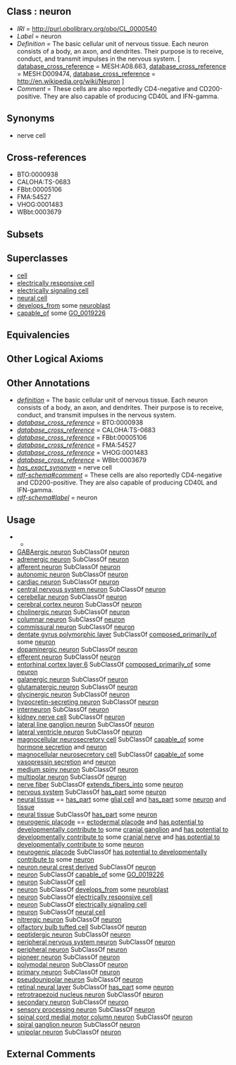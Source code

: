 
## Class : neuron

 * *IRI* = http://purl.obolibrary.org/obo/CL_0000540
 * *Label* = neuron
 * *Definition* = The basic cellular unit of nervous tissue. Each neuron consists of a body, an axon, and dendrites. Their purpose is to receive, conduct, and transmit impulses in the nervous system. [ [database_cross_reference](../../ef/oboInOwl#hasDbXref.md) = MESH:A08.663, [database_cross_reference](../../ef/oboInOwl#hasDbXref.md) = MESH:D009474, [database_cross_reference](../../ef/oboInOwl#hasDbXref.md) = http://en.wikipedia.org/wiki/Neuron ]
 * *Comment* = These cells are also reportedly CD4-negative and CD200-positive. They are also capable of producing CD40L and IFN-gamma.

## Synonyms

 * nerve cell

## Cross-references

 * BTO:0000938
 * CALOHA:TS-0683
 * FBbt:00005106
 * FMA:54527
 * VHOG:0001483
 * WBbt:0003679

## Subsets


## Superclasses

 * [cell](../../CL/00/CL_0000000.md)
 * [electrically responsive cell](../../CL/93/CL_0000393.md)
 * [electrically signaling cell](../../CL/04/CL_0000404.md)
 * [neural cell](../../CL/19/CL_0002319.md)
 * [develops_from](../../RO/02/RO_0002202.md) some [neuroblast](../../CL/31/CL_0000031.md)
 * [capable_of](../../RO/15/RO_0002215.md) some [GO_0019226](../../GO/26/GO_0019226.md)

## Equivalencies


## Other Logical Axioms


## Other Annotations

 * *[definition](../../IAO/15/IAO_0000115.md)* = The basic cellular unit of nervous tissue. Each neuron consists of a body, an axon, and dendrites. Their purpose is to receive, conduct, and transmit impulses in the nervous system.
 * *[database_cross_reference](../../ef/oboInOwl#hasDbXref.md)* = BTO:0000938
 * *[database_cross_reference](../../ef/oboInOwl#hasDbXref.md)* = CALOHA:TS-0683
 * *[database_cross_reference](../../ef/oboInOwl#hasDbXref.md)* = FBbt:00005106
 * *[database_cross_reference](../../ef/oboInOwl#hasDbXref.md)* = FMA:54527
 * *[database_cross_reference](../../ef/oboInOwl#hasDbXref.md)* = VHOG:0001483
 * *[database_cross_reference](../../ef/oboInOwl#hasDbXref.md)* = WBbt:0003679
 * *[has_exact_synonym](../../ym/oboInOwl#hasExactSynonym.md)* = nerve cell
 * *[rdf-schema#comment](../../nt/rdf-schema#comment.md)* = These cells are also reportedly CD4-negative and CD200-positive. They are also capable of producing CD40L and IFN-gamma.
 * *[rdf-schema#label](../../el/rdf-schema#label.md)* = neuron

## Usage

 * -
 * [GABAergic neuron](../../CL/17/CL_0000617.md) SubClassOf [neuron](../../CL/40/CL_0000540.md)
 * [adrenergic neuron](../../CL/09/CL_0000109.md) SubClassOf [neuron](../../CL/40/CL_0000540.md)
 * [afferent neuron](../../CL/26/CL_0000526.md) SubClassOf [neuron](../../CL/40/CL_0000540.md)
 * [autonomic neuron](../../CL/07/CL_0000107.md) SubClassOf [neuron](../../CL/40/CL_0000540.md)
 * [cardiac neuron](../../CL/22/CL_0010022.md) SubClassOf [neuron](../../CL/40/CL_0000540.md)
 * [central nervous system neuron](../../CL/29/CL_2000029.md) SubClassOf [neuron](../../CL/40/CL_0000540.md)
 * [cerebellar neuron](../../CL/11/CL_1001611.md) SubClassOf [neuron](../../CL/40/CL_0000540.md)
 * [cerebral cortex neuron](../../CL/12/CL_0010012.md) SubClassOf [neuron](../../CL/40/CL_0000540.md)
 * [cholinergic neuron](../../CL/08/CL_0000108.md) SubClassOf [neuron](../../CL/40/CL_0000540.md)
 * [columnar neuron](../../CL/12/CL_0000112.md) SubClassOf [neuron](../../CL/40/CL_0000540.md)
 * [commissural neuron](../../CL/78/CL_0000678.md) SubClassOf [neuron](../../CL/40/CL_0000540.md)
 * [dentate gyrus polymorphic layer](../../UBERON/28/UBERON_0002928.md) SubClassOf [composed_primarily_of](../../RO/73/RO_0002473.md) some [neuron](../../CL/40/CL_0000540.md)
 * [dopaminergic neuron](../../CL/00/CL_0000700.md) SubClassOf [neuron](../../CL/40/CL_0000540.md)
 * [efferent neuron](../../CL/27/CL_0000527.md) SubClassOf [neuron](../../CL/40/CL_0000540.md)
 * [entorhinal cortex layer 6](../../UBERON/29/UBERON_0022329.md) SubClassOf [composed_primarily_of](../../RO/73/RO_0002473.md) some [neuron](../../CL/40/CL_0000540.md)
 * [galanergic neuron](../../CL/00/CL_0011100.md) SubClassOf [neuron](../../CL/40/CL_0000540.md)
 * [glutamatergic neuron](../../CL/79/CL_0000679.md) SubClassOf [neuron](../../CL/40/CL_0000540.md)
 * [glycinergic neuron](../../CL/09/CL_1001509.md) SubClassOf [neuron](../../CL/40/CL_0000540.md)
 * [hypocretin-secreting neuron](../../CL/09/CL_0011109.md) SubClassOf [neuron](../../CL/40/CL_0000540.md)
 * [interneuron](../../CL/99/CL_0000099.md) SubClassOf [neuron](../../CL/40/CL_0000540.md)
 * [kidney nerve cell](../../CL/06/CL_1000606.md) SubClassOf [neuron](../../CL/40/CL_0000540.md)
 * [lateral line ganglion neuron](../../CL/31/CL_2000031.md) SubClassOf [neuron](../../CL/40/CL_0000540.md)
 * [lateral ventricle neuron](../../CL/82/CL_1001582.md) SubClassOf [neuron](../../CL/40/CL_0000540.md)
 * [magnocellular neurosecretory cell](../../CL/12/CL_0011112.md) SubClassOf [capable_of](../../RO/15/RO_0002215.md) some [hormone secretion](../../GO/79/GO_0046879.md) and [neuron](../../CL/40/CL_0000540.md)
 * [magnocellular neurosecretory cell](../../CL/12/CL_0011112.md) SubClassOf [capable_of](../../RO/15/RO_0002215.md) some [vasopressin secretion](../../GO/03/GO_0030103.md) and [neuron](../../CL/40/CL_0000540.md)
 * [medium spiny neuron](../../CL/74/CL_1001474.md) SubClassOf [neuron](../../CL/40/CL_0000540.md)
 * [multipolar neuron](../../CL/04/CL_0000104.md) SubClassOf [neuron](../../CL/40/CL_0000540.md)
 * [nerve fiber](../../UBERON/34/UBERON_0006134.md) SubClassOf [extends_fibers_into](../../core#extends/to/core#extends_fibers_into.md) some [neuron](../../CL/40/CL_0000540.md)
 * [nervous system](../../UBERON/16/UBERON_0001016.md) SubClassOf [has_part](../../BFO/51/BFO_0000051.md) some [neuron](../../CL/40/CL_0000540.md)
 * [neural tissue](../../UBERON/14/UBERON_0003714.md) == [has_part](../../BFO/51/BFO_0000051.md) some [glial cell](../../CL/25/CL_0000125.md) and [has_part](../../BFO/51/BFO_0000051.md) some [neuron](../../CL/40/CL_0000540.md) and [tissue](../../UBERON/79/UBERON_0000479.md)
 * [neural tissue](../../UBERON/14/UBERON_0003714.md) SubClassOf [has_part](../../BFO/51/BFO_0000051.md) some [neuron](../../CL/40/CL_0000540.md)
 * [neurogenic placode](../../UBERON/55/UBERON_0009955.md) == [ectodermal placode](../../UBERON/85/UBERON_0005085.md) and [has potential to developmentally contribute to](../../RO/85/RO_0002385.md) some [cranial ganglion](../../UBERON/14/UBERON_0001714.md) and [has potential to developmentally contribute to](../../RO/85/RO_0002385.md) some [cranial nerve](../../UBERON/85/UBERON_0001785.md) and [has potential to developmentally contribute to](../../RO/85/RO_0002385.md) some [neuron](../../CL/40/CL_0000540.md)
 * [neurogenic placode](../../UBERON/55/UBERON_0009955.md) SubClassOf [has potential to developmentally contribute to](../../RO/85/RO_0002385.md) some [neuron](../../CL/40/CL_0000540.md)
 * [neuron neural crest derived](../../CL/29/CL_0000029.md) SubClassOf [neuron](../../CL/40/CL_0000540.md)
 * [neuron](../../CL/40/CL_0000540.md) SubClassOf [capable_of](../../RO/15/RO_0002215.md) some [GO_0019226](../../GO/26/GO_0019226.md)
 * [neuron](../../CL/40/CL_0000540.md) SubClassOf [cell](../../CL/00/CL_0000000.md)
 * [neuron](../../CL/40/CL_0000540.md) SubClassOf [develops_from](../../RO/02/RO_0002202.md) some [neuroblast](../../CL/31/CL_0000031.md)
 * [neuron](../../CL/40/CL_0000540.md) SubClassOf [electrically responsive cell](../../CL/93/CL_0000393.md)
 * [neuron](../../CL/40/CL_0000540.md) SubClassOf [electrically signaling cell](../../CL/04/CL_0000404.md)
 * [neuron](../../CL/40/CL_0000540.md) SubClassOf [neural cell](../../CL/19/CL_0002319.md)
 * [nitrergic neuron](../../CL/28/CL_0000528.md) SubClassOf [neuron](../../CL/40/CL_0000540.md)
 * [olfactory bulb tufted cell](../../CL/03/CL_1001503.md) SubClassOf [neuron](../../CL/40/CL_0000540.md)
 * [peptidergic neuron](../../CL/10/CL_0000110.md) SubClassOf [neuron](../../CL/40/CL_0000540.md)
 * [peripheral nervous system neuron](../../CL/32/CL_2000032.md) SubClassOf [neuron](../../CL/40/CL_0000540.md)
 * [peripheral neuron](../../CL/11/CL_0000111.md) SubClassOf [neuron](../../CL/40/CL_0000540.md)
 * [pioneer neuron](../../CL/16/CL_0000116.md) SubClassOf [neuron](../../CL/40/CL_0000540.md)
 * [polymodal neuron](../../CL/02/CL_0000102.md) SubClassOf [neuron](../../CL/40/CL_0000540.md)
 * [primary neuron](../../CL/30/CL_0000530.md) SubClassOf [neuron](../../CL/40/CL_0000540.md)
 * [pseudounipolar neuron](../../CL/05/CL_0000105.md) SubClassOf [neuron](../../CL/40/CL_0000540.md)
 * [retinal neural layer](../../UBERON/02/UBERON_0003902.md) SubClassOf [has_part](../../BFO/51/BFO_0000051.md) some [neuron](../../CL/40/CL_0000540.md)
 * [retrotrapezoid nucleus neuron](../../CL/01/CL_1000001.md) SubClassOf [neuron](../../CL/40/CL_0000540.md)
 * [secondary neuron](../../CL/35/CL_0000535.md) SubClassOf [neuron](../../CL/40/CL_0000540.md)
 * [sensory processing neuron](../../CL/79/CL_0000379.md) SubClassOf [neuron](../../CL/40/CL_0000540.md)
 * [spinal cord medial motor column neuron](../../CL/24/CL_2000024.md) SubClassOf [neuron](../../CL/40/CL_0000540.md)
 * [spiral ganglion neuron](../../CL/13/CL_0011113.md) SubClassOf [neuron](../../CL/40/CL_0000540.md)
 * [unipolar neuron](../../CL/06/CL_0000106.md) SubClassOf [neuron](../../CL/40/CL_0000540.md)

## External Comments


